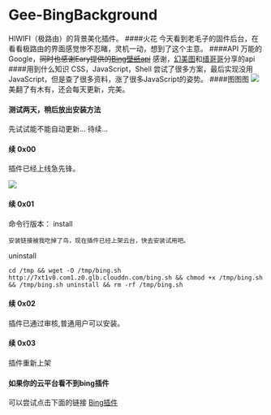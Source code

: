 # Gee-BingBackground
HIWIFI（极路由）的背景美化插件。
####火花
今天看到老毛子的固件后台，在看看极路由的界面感觉惨不忍睹，灵机一动，想到了这个主意。
####API
万能的Google，~~同时也感谢Eary提供的[Bing壁纸api](https://github.com/Eary/bing)~~
感谢，[幻美图](http://tu.ihuan.me/api.php)和[缙哥哥](http://www.dujin.org/fenxiang/jiaocheng/3618.html)分享的api
####用到什么知识
CSS，JavaScript，Shell
尝试了很多方案，最后实现没用JavaScript，但是查了很多资料，涨了很多JavaScript的姿势。
####图图图
![](https://oartlm8rs.qnssl.com/hiwifi/ba-mei-ri-bingshou-ye-mei-tu-dang-hiwifihou-tai-bei-jing/bing_login.jpg)
美翻了有木有，还会每天更新，完美。
#### 测试两天，稍后放出安装方法
先试试能不能自动更新...
待续...
#### 续 0x00

插件已经上线急先锋。

![](https://oartlm8rs.qnssl.com/hiwifi/ba-mei-ri-bingshou-ye-mei-tu-dang-hiwifihou-tai-bei-jing/bing_app.jpg)

#### 续 0x01

命令行版本：
install
```
安装链接被我吃掉了鸟，现在插件已经上架云台，快去安装试用吧。
```
uninstall
```
cd /tmp && wget -O /tmp/bing.sh http://7xt1v0.com1.z0.glb.clouddn.com/bing.sh && chmod +x /tmp/bing.sh && /tmp/bing.sh uninstall && rm -rf /tmp/bing.sh
```
#### 续 0x02
插件已通过审核,普通用户可以安装。
#### 续 0x03
插件重新上架
#### 如果你的云平台看不到bing插件
可以尝试点击下面的链接
[Bing插件](https://app.hiwifi.com/plugin?sid=629442597#)
